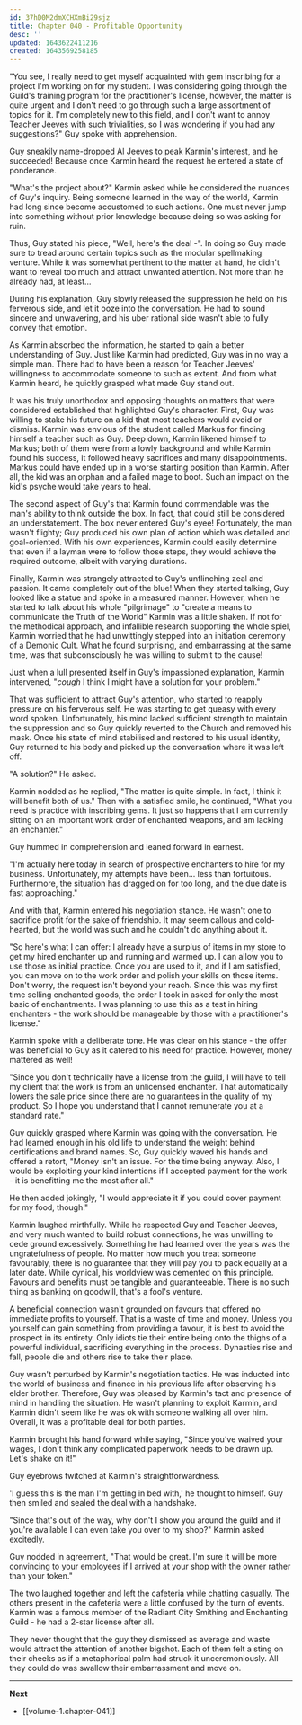 ```yaml
---
id: 37hD0M2dmXCHXmBi29sjz
title: Chapter 040 - Profitable Opportunity
desc: ''
updated: 1643622411216
created: 1643569258185
---
```


"You see, I really need to get myself acquainted with gem inscribing for a project I'm working on for my student. I was considering going through the Guild's training program for the practitioner's license, however, the matter is quite urgent and I don't need to go through such a large assortment of topics for it. I'm completely new to this field, and I don't want to annoy Teacher Jeeves with such trivialities, so I was wondering if you had any suggestions?" Guy spoke with apprehension.

Guy sneakily name-dropped Al Jeeves to peak Karmin's interest, and he succeeded! Because once Karmin heard the request he entered a state of ponderance.

"What's the project about?" Karmin asked while he considered the nuances of Guy's inquiry. Being someone learned in the way of the world, Karmin had long since become accustomed to such actions. One must never jump into something without prior knowledge because doing so was asking for ruin.

Thus, Guy stated his piece, "Well, here's the deal -". In doing so Guy made sure to tread around certain topics such as the modular spellmaking venture. While it was somewhat pertinent to the matter at hand, he didn't want to reveal too much and attract unwanted attention. Not more than he already had, at least... 

During his explanation, Guy slowly released the suppression he held on his ferverous side, and let it ooze into the conversation. He had to sound sincere and unwavering, and his uber rational side wasn't able to fully convey that emotion.

As Karmin absorbed the information, he started to gain a better understanding of Guy. Just like Karmin had predicted, Guy was in no way a simple man. There had to have been a reason for Teacher Jeeves' willingness to accommodate someone to such as extent. And from what Karmin heard, he quickly grasped what made Guy stand out.

It was his truly unorthodox and opposing thoughts on matters that were considered established that highlighted Guy's character. First, Guy was willing to stake his future on a kid that most teachers would avoid or dismiss. Karmin was envious of the student called Markus for finding himself a teacher such as Guy. Deep down, Karmin likened himself to Markus; both of them were from a lowly background and while Karmin found his success, it followed heavy sacrifices and many disappointments. Markus could have ended up in a worse starting position than Karmin. After all, the kid was an orphan and a failed mage to boot. Such an impact on the kid's psyche would take years to heal.

The second aspect of Guy's that Karmin found commendable was the man's ability to think outside the box. In fact, that could still be considered an understatement. The box never entered Guy's eyee! Fortunately, the man wasn't flighty; Guy produced his own plan of action which was detailed and goal-oriented. With his own experiences, Karmin could easily determine that even if a layman were to follow those steps, they would achieve the required outcome, albeit with varying durations.

Finally, Karmin was strangely attracted to Guy's unflinching zeal and passion. It came completely out of the blue! When they started talking, Guy looked like a statue and spoke in a measured manner. However, when he started to talk about his whole "pilgrimage" to "create a means to communicate the Truth of the World" Karmin was a little shaken. If not for the methodical approach, and infallible research supporting the whole spiel, Karmin worried that he had unwittingly stepped into an initiation ceremony of a Demonic Cult. What he found surprising, and embarrassing at the same time, was that subconsciously he was willing to submit to the cause!

Just when a lull presented itself in Guy's impassioned explanation, Karmin intervened, "*cough* I think I might have a solution for your problem."

That was sufficient to attract Guy's attention, who started to reapply pressure on his ferverous self. He was starting to get queasy with every word spoken. Unfortunately, his mind lacked sufficient strength to maintain the suppression and so Guy quickly reverted to the Church and removed his mask. Once his state of mind stabilised and restored to his usual identity, Guy returned to his body and picked up the conversation where it was left off.

"A solution?" He asked.

Karmin nodded as he replied, "The matter is quite simple. In fact, I think it will benefit both of us." Then with a satisfied smile, he continued, "What you need is practice with inscribing gems. It just so happens that I am currently sitting on an important work order of enchanted weapons, and am lacking an enchanter."

Guy hummed in comprehension and leaned forward in earnest.

"I'm actually here today in search of prospective enchanters to hire for my business. Unfortunately, my attempts have been... less than fortuitous. Furthermore, the situation has dragged on for too long, and the due date is fast approaching."

And with that, Karmin entered his negotiation stance. He wasn't one to sacrifice profit for the sake of friendship. It may seem callous and cold-hearted, but the world was such and he couldn't do anything about it.

"So here's what I can offer: I already have a surplus of items in my store to get my hired enchanter up and running and warmed up. I can allow you to use those as initial practice. Once you are used to it, and if I am satisfied, you can move on to the work order and polish your skills on those items. Don't worry, the request isn't beyond your reach. Since this was my first time selling enchanted goods, the order I took in asked for only the most basic of enchantments. I was planning to use this as a test in hiring enchanters - the work should be manageable by those with a practitioner's license."

Karmin spoke with a deliberate tone. He was clear on his stance - the offer was beneficial to Guy as it catered to his need for practice. However, money mattered as well!

"Since you don't technically have a license from the guild, I will have to tell my client that the work is from an unlicensed enchanter. That automatically lowers the sale price since there are no guarantees in the quality of my product. So I hope you understand that I cannot remunerate you at a standard rate."

Guy quickly grasped where Karmin was going with the conversation. He had learned enough in his old life to understand the weight behind certifications and brand names. So, Guy quickly waved his hands and offered a retort, "Money isn't an issue. For the time being anyway. Also, I would be exploiting your kind intentions if I accepted payment for the work - it is benefitting me the most after all."

He then added jokingly, "I would appreciate it if you could cover payment for my food, though."

Karmin laughed mirthfully. While he respected Guy and Teacher Jeeves, and very much wanted to build robust connections, he was unwilling to cede ground excessively. Something he had learned over the years was the ungratefulness of people. No matter how much you treat someone favourably, there is no guarantee that they will pay you to pack equally at a later date. While cynical, his worldview was cemented on this principle. Favours and benefits must be tangible and guaranteeable. There is no such thing as banking on goodwill, that's a fool's venture.

A beneficial connection wasn't grounded on favours that offered no immediate profits to yourself. That is a waste of time and money. Unless you yourself can gain something from providing a favour, it is best to avoid the prospect in its entirety. Only idiots tie their entire being onto the thighs of a powerful individual, sacrificing everything in the process. Dynasties rise and fall, people die and others rise to take their place.

Guy wasn't perturbed by Karmin's negotiation tactics. He was inducted into the world of business and finance in his previous life after observing his elder brother. Therefore, Guy was pleased by Karmin's tact and presence of mind in handling the situation. He wasn't planning to exploit Karmin, and Karmin didn't seem like he was ok with someone walking all over him. Overall, it was a profitable deal for both parties.

Karmin brought his hand forward while saying, "Since you've waived your wages, I don't think any complicated paperwork needs to be drawn up. Let's shake on it!"

Guy eyebrows twitched at Karmin's straightforwardness.

'I guess this is the man I'm getting in bed with,' he thought to himself. Guy then smiled and sealed the deal with a handshake.

"Since that's out of the way, why don't I show you around the guild and if you're available I can even take you over to my shop?" Karmin asked excitedly.

Guy nodded in agreement, "That would be great. I'm sure it will be more convincing to your employees if I arrived at your shop with the owner rather than your token."

The two laughed together and left the cafeteria while chatting casually. The others present in the cafeteria were a little confused by the turn of events. Karmin was a famous member of the Radiant City Smithing and Enchanting Guild - he had a 2-star license after all.

They never thought that the guy they dismissed as average and waste would attract the attention of another bigshot. Each of them felt a sting on their cheeks as if a metaphorical palm had struck it unceremoniously. All they could do was swallow their embarrassment and move on.

____

**Next**
* [[volume-1.chapter-041]]